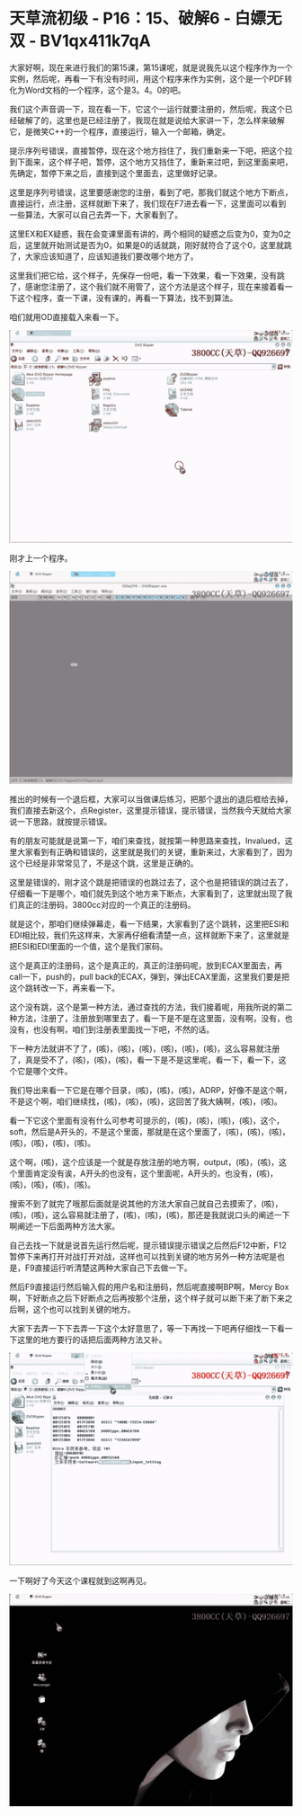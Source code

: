 # 天草流初级 - P16：15、破解6 - 白嫖无双 - BV1qx411k7qA

大家好啊，现在来进行我们的第15课，第15课呢，就是说我先以这个程序作为一个实例，然后呢，再看一下有没有时间，用这个程序来作为实例，这个是一个PDF转化为Word文档的一个程序，这个是3。4。0的吧。

我们这个声音调一下，现在看一下，它这个一运行就要注册的，然后呢，我这个已经破解了的，这里也是已经注册了，我现在就是说给大家讲一下，怎么样来破解它，是微笑C++的一个程序，直接运行，输入一个邮箱，确定。

提示序列号错误，直接暂停，现在这个地方挡住了，我们重新来一下吧，把这个拉到下面来，这个样子吧，暂停，这个地方又挡住了，重新来过吧，到这里面来吧，先确定，暂停下来之后，直接到这个里面去，这里做好记录。

这里是序列号错误，这里要感谢您的注册，看到了吧，那我们就这个地方下断点，直接运行，点注册，这样就断下来了，我们现在F7进去看一下，这里面可以看到一些算法，大家可以自己去弄一下，大家看到了。

这里EX和EX疑惑，我在会变课里面有讲的，两个相同的疑惑之后变为0，变为0之后，这里就开始测试是否为0，如果是0的话就跳，刚好就符合了这个0，这里就跳了，大家应该知道了，应该知道我们要改哪个地方了。

这里我们把它给，这个样子，先保存一份吧，看一下效果，看一下效果，没有跳了，感谢您注册了，这个我们就不用管了，这个方法是这个样子，现在来接着看一下这个程序，查一下课，没有课的，再看一下算法，找不到算法。

咱们就用OD直接载入来看一下。

![](img/20220f8e378845eec76080d47733ed29_1.png)

刚才上一个程序。

![](img/20220f8e378845eec76080d47733ed29_3.png)

推出的时候有一个退后框，大家可以当做课后练习，把那个退出的退后框给去掉，我们直接去新这个，点Register，这里提示错误，提示错误，当然我今天就给大家说一下思路，就按提示错误。

有的朋友可能就是说第一下，咱们来查找，就按第一种思路来查找，Invalued，这里大家看到有正确和错误的，这里就是我们的关键，重新来过，大家看到了，因为这个已经是非常常见了，不是这个跳，这里是正确的。

这里是错误的，刚才这个跳是把错误的也跳过去了，这个也是把错误的跳过去了，仔细看一下是哪个，咱们就先到这个地方来下断点，大家看到了，这里就出现了我们真正的注册码，3800cc对应的一个真正的注册码。

就是这个，那咱们继续弹幕走，看一下结果，大家看到了这个跳转，这里把ESI和EDI相比较，我们先这样来，大家再仔细看清楚一点，这样就断下来了，这里就是把ESI和EDI里面的一个值，这个是我们家码。

这个是真正的注册码，这个是真正的，真正的注册码呢，放到ECAX里面去，再call一下，push的，pull back的ECAX，弹到，弹出ECAX里面，这里我们要是把这个跳转改一下，再来看一下。

这个没有跳，这个是第一种方法，通过查找的方法，我们接着呢，用我所说的第二种方法，注册了，注册放到哪里去了，看一下是不是在这里面，没有啊，没有，也没有，也没有啊，咱们到注册表里面找一下吧，不然的话。

下一种方法就讲不了了，(咳)，(咳)，(咳)，(咳)，(咳)，(咳)，这么容易就注册了，真是受不了，(咳)，(咳)，(咳)，看一下是不是这里呢，看一下，看一下，这个它是哪个文件。

我们导出来看一下它是在哪个目录，(咳)，(咳)，(咳)，ADRP，好像不是这个啊，不是这个啊，咱们继续找，(咳)，(咳)，(咳)，这回苦了我大姨啊，(咳)，(咳)。

看一下它这个里面有没有什么可参考可提示的，(咳)，(咳)，(咳)，(咳)，这个，soft，然后是A开头的，不是这个里面，那就是在这个里面了，(咳)，(咳)，(咳)，(咳)，(咳)，(咳)，(咳)。

这个啊，(咳)，这个应该是一个就是存放注册的地方啊，output，(咳)，(咳)，这个里面肯定没有诶，A开头的也没有，这个里面呢，A开头的，也没有，(咳)，(咳)，(咳)，(咳)，(咳)。

搜索不到了就完了哦那后面就是说其他的方法大家自己就自己去摸索了，(咳)，(咳)，(咳)，这么容易就注册了，(咳)，(咳)，(咳)，那还是我就说口头的阐述一下啊阐述一下后面两种方法大家。

自己去找一下就是说首先运行然后呢，提示错误提示错误之后然后F12中断，F12暂停下来再打开对战打开对战，这样也可以找到关键的地方另外一种方法呢是也是，F9直接运行听清楚这两种大家自己下去做一下。

然后F9直接运行然后输入假的用户名和注册码，然后呢直接啊BP啊，Mercy Box啊，下好断点之后下好断点之后再按那个注册，这个样子就可以断下来了断下来之后啊，这个也可以找到关键的地方。

大家下去弄一下下去弄一下这个太好意思了，等一下再找一下吧再仔细找一下看一下这里的地方要行的话把后面两种方法又补。



![](img/20220f8e378845eec76080d47733ed29_5.png)

一下啊好了今天这个课程就到这啊再见。

![](img/20220f8e378845eec76080d47733ed29_7.png)
